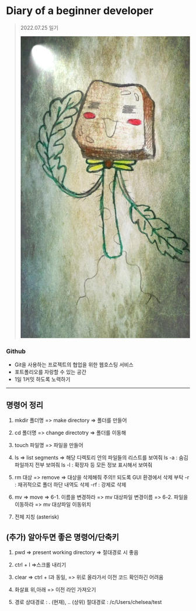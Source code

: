 # Diary of a beginner developer
> 2022.07.25 일기
> 
>![1](mook.jpg)
### Github

* Git을 사용하는 프로젝트의 협업을 위한 웹호스팅 서비스
* 포트폴리오를 자랑할 수 있는 공간
* 1일 1커밋 하도록 노력하기

----
## 명령어 정리
1. mkdir 폴더명
=> make directory
=> 폴더를 만들어

2. cd 폴더명
=> change directotry
=> 폴더를 이동해

3. touch 파일명
=> 파일을 만들어

4. ls
=> list segments
=> 해당 디렉토리 안의 파일들의 리스트를 보여줘
ls -a : 숨김파일까지 전부 보여줘
ls -l : 확장자 등 모든 정보 표시해서 보여줘

5. rm 대상
=> remove
=> 대상을 삭제해줘
주의!! 되도록 GUI 환경에서 삭제 부탁
-r : 재귀적으로 폴더 하단 내역도 삭제
-rf : 강제로 삭제

6. mv
=> move
=> 6-1. 이름을 변경하라
=> mv 대상파일 변경이름
=> 6-2. 파일을 이동하라
=> mv 대상파일 이동위치
7. 전체 지칭 (asterisk)

## (추가) 알아두면 좋은 명령어/단축키
1. pwd
=> present working directory
=> 절대경로 시 좋음

2. ctrl + l
=>스크롤 내리기

3. clear
=> ctrl + l과 동일,
=> 위로 올라가서 이전 코드 확인하긴 어려움

4. 화살표 위,아래
=> 이전 라인 가져오기

5. 경로
상대경로 : . (현재), .. (상위)
절대경로 : /c/Users/chelsea/test